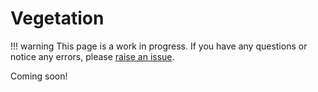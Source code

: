 # Vegetation

!!! warning
    This page is a work in progress. If you have any questions or notice any errors, please [raise an issue](https://github.com/TUM-PIK-ESM/Terrarium.jl/issues).

Coming soon!
